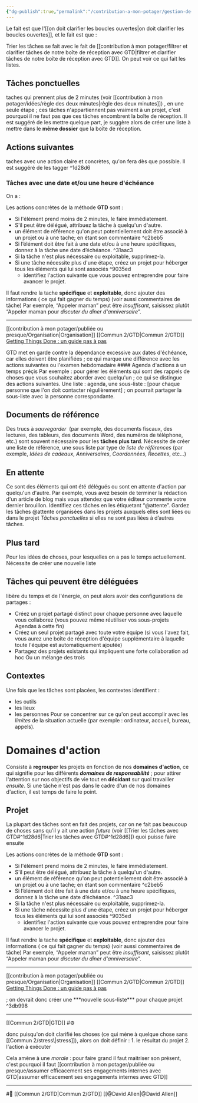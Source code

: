```yaml
---
{"dg-publish":true,"permalink":"/contribution-a-mon-potager/gestion-de-l-action-doit-se-faire-par-la-clarte/"}
---
```


Le fait est que l'[[on doit clarifier les boucles ouvertes\|on doit clarifier les boucles ouvertes]], et le fait est que : 
<div class="transclusion internal-embed is-loaded"><div class="markdown-embed">




Trier les tâches se fait avec le fait de [[contribution à mon potager/filtrer et clarifier tâches de notre boîte de réception avec GTD\|filtrer et clarifier tâches de notre boîte de réception avec GTD]]. On peut voir ce qui fait les listes.
## Tâches ponctuelles
taches qui prennent plus de 2 minutes (voir [[contribution à mon potager/idées/règle des deux minutes\|règle des deux minutes]]) , en une seule étape ; ces tâches n'appartiennent pas vraiment à un projet, c'est pourquoi il ne faut pas que ces tâches encombrent la boîte de réception.
Il est suggéré de les mettre quelque part, je suggère alors de créer une liste à mettre dans le **même dossier** que la boîte de réception.
## Actions suivantes
taches avec une action claire et concrètes, qu'on fera dès que possible. Il est suggéré de les tagger ^1d28d6
### Tâches avec une date et/ou une heure d'échéance
On a :
<div class="transclusion internal-embed is-loaded"><div class="markdown-embed">




Les actions concrètes de la méthode **GTD** sont :
- Si l'élément prend moins de 2 minutes, le faire immédiatement.
- S'il peut être délégué, attribuez la tâche à quelqu'un d'autre.
- un élément de référence qu'on peut potentiellement doit être associé à un projet ou à une tache; en étant son commentaire ^c2beb5
- Si l’élément doit être fait à une date et/ou à une heure spécifiques, donnez à la tâche une date d’échéance. ^31aac3
- Si la tâche n'est plus nécessaire ou exploitable, supprimez-la.
- Si une tâche nécessite plus d'une étape, créez un projet pour héberger tous les éléments qui lui sont associés ^9035ed
	- identifiez l'action suivante que vous pouvez entreprendre pour faire avancer le projet.

Il faut rendre la tache **spécifique** et **exploitable**, donc ajouter des informations ( ce qui fait gagner du temps) (voir aussi commentaires de tâche)
	Par exemple, “Appeler maman” peut être *insuffisant*, saisissez plutôt “Appeler maman pour *discuter du dîner d'anniversaire*”. 

---
[[contribution à mon potager/publiée ou presque/Organisation\|Organisation]] [[Commun 2/GTD\|Commun 2/GTD]]
[Getting Things Done : un guide pas à pas](https://todoist.com/fr/productivity-methods/getting-things-done#clarifier)

</div></div>
GTD met en garde contre la dépendance excessive aux dates d'échéance, car elles doivent être planifiées ; ce qui marque une différence avec les actions suivantes ou l'examen hebdomadaire
#### Agenda d'actions à un temps préçis
Par exemple : pour gérer les éléments qui sont des rappels de choses que vous souhaitez aborder avec quelqu'un ; ce qui se distingue des actions suivantes. Une liste : agenda, une sous-liste : [pour chaque personne que l'on doit contacter régulièrement] ; on pourrait partager la sous-liste avec la personne correspondante.

## Documents de référence
Des trucs à *sauvegarder*  (par exemple, des documents fiscaux, des lectures, des tableurs, des documents Word, des numéros de téléphone, etc.) sont souvent nécessaire pour les **tâches plus tard**. Nécessite de créer une liste de référence, une sous liste par type de *liste de références* (par exemple, _Idées de cadeaux_, _Anniversaires_, _Coordonnées_, _Recettes_, etc...)
## En attente
Ce sont des éléments qui ont été délégués ou sont en attente d'action par quelqu'un d'autre. Par exemple, vous avez besoin de terminer la rédaction d'un article de blog mais vous attendez que votre éditeur commente votre dernier brouillon. Identifiez ces tâches en les étiquetant “@attente”. Gardez les tâches @attente organisées dans les projets auxquels elles sont liées ou dans le projet _Tâches ponctuelles_ si elles ne sont pas liées à d’autres tâches.
## Plus tard
Pour les idées de choses, pour lesquelles on a pas le temps actuellement. Nécessite de créer une nouvelle liste
## Tâches qui peuvent être déléguées
libère du temps et de l'énergie, on peut alors avoir des configurations de partages :
-   Créez un projet partagé distinct pour chaque personne avec laquelle vous collaborez (vous pouvez même réutiliser vos sous-projets Agendas à cette fin)
-   Créez un seul projet partagé avec toute votre équipe (si vous l'avez fait, vous aurez une boîte de réception d'équipe supplémentaire à laquelle toute l'équipe est automatiquement ajoutée)
-   Partagez des projets existants qui impliquent une forte collaboration ad hoc
Ou un mélange des trois
## Contextes
Une fois que les tâches sont placées, les contextes identifient :
- les outils
- les lieux
- les personnes
Pour se concentrer sur ce qu'on peut accomplir avec les *limites* de la situation actuelle (par exemple : ordinateur, accueil, bureau, appels).
# Domaines d'action
Consiste à **regrouper** les projets en fonction de nos **domaines d'action**, ce qui signifie pour les différents ***domaines de responsabilité*** ; pour attirer l'attention sur nos objectifs de vie tout en **décidant** sur quoi travailler *ensuite*. Si une tâche n'est pas dans le cadre d'un de nos domaines d'action, il est temps de faire le point.
## Projet
La plupart des tâches sont en fait des projets, car on ne fait pas beaucoup de choses sans qu'il y ait une action *future* (voir [[Trier les tâches avec GTD#^1d28d6\|Trier les tâches avec GTD#^1d28d6]]) quoi puisse faire ensuite 
<div class="transclusion internal-embed is-loaded"><div class="markdown-embed">




Les actions concrètes de la méthode **GTD** sont :
- Si l'élément prend moins de 2 minutes, le faire immédiatement.
- S'il peut être délégué, attribuez la tâche à quelqu'un d'autre.
- un élément de référence qu'on peut potentiellement doit être associé à un projet ou à une tache; en étant son commentaire ^c2beb5
- Si l’élément doit être fait à une date et/ou à une heure spécifiques, donnez à la tâche une date d’échéance. ^31aac3
- Si la tâche n'est plus nécessaire ou exploitable, supprimez-la.
- Si une tâche nécessite plus d'une étape, créez un projet pour héberger tous les éléments qui lui sont associés ^9035ed
	- identifiez l'action suivante que vous pouvez entreprendre pour faire avancer le projet.

Il faut rendre la tache **spécifique** et **exploitable**, donc ajouter des informations ( ce qui fait gagner du temps) (voir aussi commentaires de tâche)
	Par exemple, “Appeler maman” peut être *insuffisant*, saisissez plutôt “Appeler maman pour *discuter du dîner d'anniversaire*”. 

---
[[contribution à mon potager/publiée ou presque/Organisation\|Organisation]] [[Commun 2/GTD\|Commun 2/GTD]]
[Getting Things Done : un guide pas à pas](https://todoist.com/fr/productivity-methods/getting-things-done#clarifier)

</div></div>
; on devrait donc créer une ***nouvelle sous-liste*** pour chaque projet ^3db998

---
[[Commun 2/GTD\|GTD]] #⚙️ 

</div></div>
donc puisqu'on doit clarifié les choses (ce qui mène à quelque chose sans [[Commun 2/stress\|stress]]), alors on doit définir : 
1. le résultat du projet
2. l'action à exécuter

Cela amène à une *morale* : pour faire grand il faut maitriser son présent, c'est pourquoi il faut [[contribution à mon potager/publiée ou presque/assumer efficacement ses engagements internes avec GTD\|assumer efficacement ses engagements internes avec GTD]]

---
#🌱 [[Commun 2/GTD\|Commun 2/GTD]] [[@David Allen\|@David Allen]]